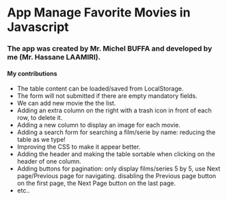 # App Manage Favorite Movies in Javascript

<h3>The app was created by Mr. Michel BUFFA and developed by me (Mr. Hassane LAAMIRI).</h3>

<h4>My contributions</h4>

- The table content can be loaded/saved from LocalStorage.
- The form will not submitted if there are empty mandatory fields.
- We can add new movie the the list.
- Adding an extra column on the right with a trash icon in front of each row, to delete it.
- Adding a new column to display an image for each movie.
- Adding a search form for searching a film/serie by name: reducing the table as we type!
- Improving the CSS to make it appear better.
- Adding the header and making the table sortable when clicking on the header of one column.
- Adding buttons for pagination: only display films/series 5 by 5, use Next page/Previous page for navigating. disabling the Previous page button on the first page, the Next Page button on the last page.
- etc..
